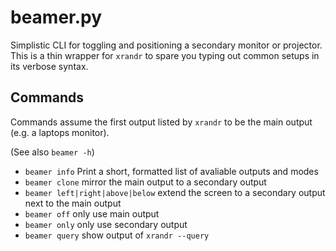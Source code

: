 # beamer.py

Simplistic CLI for toggling and positioning a secondary monitor or projector.  
This is a thin wrapper for `xrandr` to spare you typing out common setups in its verbose syntax.

## Commands

Commands assume the first output listed by `xrandr` to be the main output (e.g. a laptops monitor).

(See also `beamer -h`)

* `beamer info` Print a short, formatted list of avaliable outputs and modes
* `beamer clone` mirror the main output to a secondary output
* `beamer left|right|above|below` extend the screen to a secondary output next to the main output
* `beamer off` only use main output
* `beamer only` only use secondary output
* `beamer query` show output of `xrandr --query`
